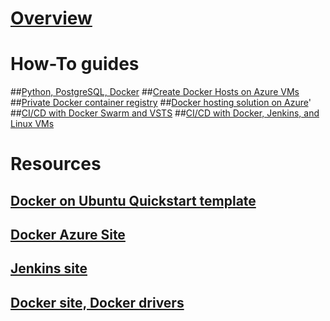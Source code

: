 # [Overview](index.md)
# How-To guides
##[Python, PostgreSQL, Docker](/azure/app-service-web/app-service-web-tutorial-docker-python-postgresql-app)
##[Create Docker Hosts on Azure VMs](/azure/virtual-machines/linux/docker-machine)
##[Private Docker container registry](/azure/container-registry/container-registry-get-started-portal)
##[Docker hosting solution on Azure](/azure/container-service/container-service-deployment)'
##[CI/CD with Docker Swarm and VSTS](/azure/container-service/container-service-docker-swarm-mode-setup-ci-cd-acs-engine)
##[CI/CD with Docker, Jenkins, and Linux VMs](/azure/virtual-machines/linux/tutorial-jenkins-github-docker-cicd)
# Resources
## [Docker on Ubuntu Quickstart template](https://azuremarketplace.microsoft.com/en-us/marketplace/apps/CanonicalandMSOpenTech.DockerOnUbuntuServer1404LTS)
## [Docker Azure Site](https://github.com/jenkinsci/windows-azure-storage-plugin)
## [Jenkins site](https://www.docker.com/docker-azure)
## [Docker site, Docker drivers](https://docs.docker.com/machine/drivers/azure/)



